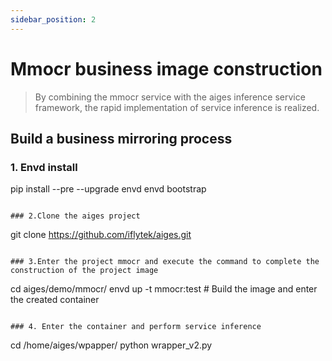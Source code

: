 ```yaml
---
sidebar_position: 2
---
```

# Mmocr business image construction

> By combining the mmocr service with the aiges inference service framework, the rapid implementation of service inference is realized.

## Build a business mirroring process

### 1. Envd install
pip install --pre --upgrade envd
envd bootstrap
```

### 2.Clone the aiges project

```
git clone https://github.com/iflytek/aiges.git
```

### 3.Enter the project mmocr and execute the command to complete the construction of the project image
```
cd aiges/demo/mmocr/
envd up -t mmocr:test        # Build the image and enter the created container
```     

### 4. Enter the container and perform service inference
```
cd /home/aiges/wpapper/
python wrapper_v2.py
```

